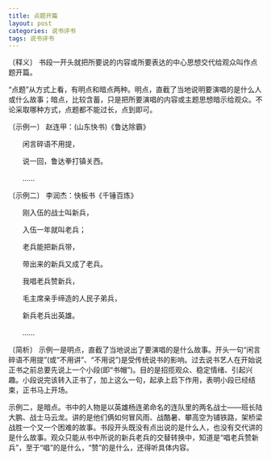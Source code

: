 ```yaml
---
title: 点题开篇
layout: post
categories: 说书评书
tags: 说书评书
---
```


〔释义〕 书段一开头就把所要说的内容或所要表达的中心思想交代给观众叫作点题开篇。

“点题”从方式上看，有明点和暗点两种。明点，直截了当地说明要演唱的是什么人或什么故事；暗点，比较含蓄，只是把所要演唱的内容或主题思想暗示给观众。不论采取哪种方式，点题都不能过长，点到即可。

〔示例一〕 赵连甲：(山东快书)《鲁达除霸》

　　闲言碎语不用提，

　　说一回，鲁达拳打镇关西。

　　……

〔示例二〕 李润杰：快板书《千锤百炼》

　　刚入伍的战士叫新兵，

　　入伍一年就叫老兵；

　　老兵能把新兵带，

　　带出来的新兵又成了老兵。

　　我唱老兵赞新兵，

　　毛主席亲手缔造的人民子弟兵，

　　新兵老兵出英雄。

　　……

〔简析〕 示例一是明点，直截了当地说出了要演唱的是什么故事。开头一句“闲言碎语不用提”(或“不用讲”、“不用说”)是受传统说书的影响。过去说书艺人在开始说正书之前总要先说上一个小段(即“书帽”)。目的是招揽观众、稳定情绪、引起兴趣。小段说完该转入正书了，加上这么一句，起承上启下作用，表明小段已经结束，正书马上开场。

示例二，是暗点。书中的人物是以英雄杨连弟命名的连队里的两名战士——班长陆大鹏、战士马云龙。讲的是他们俩如何冒风雨、战酷暑、攀高空为铺铁路，架桥梁战胜一个又一个困难的故事。书段开头既没有点出说的是什么人，也没有交代讲的是什么故事。观众只能从书中所说的新兵老兵的交替转换中，知道是“唱老兵赞新兵”，至于“唱”的是什么，“赞”的是什么，还得听具体内容。 
